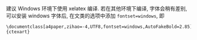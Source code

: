 建议 Windows 环境下使用 xelatex 编译. 若在其他环境下编译, 字体会稍有差别, 
可以安装 windows 字体后, 在文类的选项中添加 `fontset=windows`, 即

```
\documentclass[a4paper,zihao=-4,UTF8,fontset=windows,AutoFakeBold=2.85]{ctexart}
```
